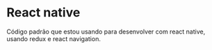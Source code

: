 # React native
Código padrão que estou usando para desenvolver com react native, usando redux e react navigation.
